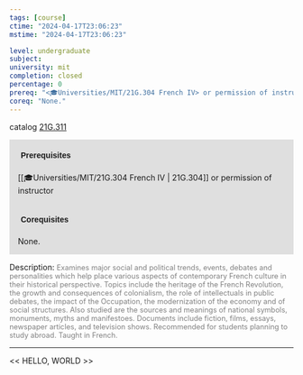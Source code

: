 ```yaml
---
tags: [course]
ctime: "2024-04-17T23:06:23"
mstime: "2024-04-17T23:06:23"

level: undergraduate
subject: 
university: mit
completion: closed
percentage: 0
prereq: "<🎓Universities/MIT/21G.304 French IV> or permission of instructor"
coreq: "None."
---
```


catalog [21G.311](http://student.mit.edu/catalog/m21Gd.html#21G.311)

<span style="display: block; padding: 15px; background-color: rgb(100, 100, 100, 0.2);"><font id="m_prereq2174_0" style="display: block; font-family: Arial, sans-serif; font-weight: bold; padding: 5px">Prerequisites</font><br><span id="prereq2174_0">[[🎓Universities/MIT/21G.304 French IV | 21G.304]] or permission of instructor</span></span>
<span style="display: block; padding: 15px; background-color: rgb(100, 100, 100, 0.2);"><font id="m_coreq2174_0" style="display: block; font-family: Arial, sans-serif; font-weight: bold; padding: 5px">Corequisites</font><br><span id="coreq2174_0">None.</span></span>

<font style="">Description:</font>
<font style="color: grey; font-size: 0.8rem;">Examines major social and political trends, events, debates and personalities which help place various aspects of contemporary French culture in their historical perspective. Topics include the heritage of the French Revolution, the growth and consequences of colonialism, the role of intellectuals in public debates, the impact of the Occupation, the modernization of the economy and of social structures. Also studied are the sources and meanings of national symbols, monuments, myths and manifestoes. Documents include fiction, films, essays, newspaper articles, and television shows. Recommended for students planning to study abroad. Taught in French.</font>



---

<< HELLO, WORLD >>
